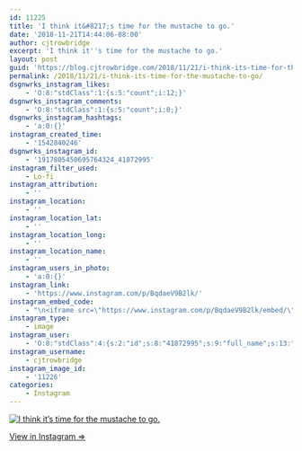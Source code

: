 ```yaml
---
id: 11225
title: 'I think it&#8217;s time for the mustache to go.'
date: '2018-11-21T14:44:06-08:00'
author: cjtrowbridge
excerpt: 'I think it''s time for the mustache to go.'
layout: post
guid: 'https://blog.cjtrowbridge.com/2018/11/21/i-think-its-time-for-the-mustache-to-go/'
permalink: /2018/11/21/i-think-its-time-for-the-mustache-to-go/
dsgnwrks_instagram_likes:
    - 'O:8:"stdClass":1:{s:5:"count";i:12;}'
dsgnwrks_instagram_comments:
    - 'O:8:"stdClass":1:{s:5:"count";i:0;}'
dsgnwrks_instagram_hashtags:
    - 'a:0:{}'
instagram_created_time:
    - '1542840246'
dsgnwrks_instagram_id:
    - '1917805450695764324_41872995'
instagram_filter_used:
    - Lo-fi
instagram_attribution:
    - ''
instagram_location:
    - ''
instagram_location_lat:
    - ''
instagram_location_long:
    - ''
instagram_location_name:
    - ''
instagram_users_in_photo:
    - 'a:0:{}'
instagram_link:
    - 'https://www.instagram.com/p/BqdaeV9B2lk/'
instagram_embed_code:
    - "\n<iframe src=\"https://www.instagram.com/p/BqdaeV9B2lk/embed/\" width=\"612\" height=\"710\" frameborder=\"0\" scrolling=\"no\" allowtransparency=\"true\" class=\"insta-image-embed\"></iframe>\n"
instagram_type:
    - image
instagram_user:
    - 'O:8:"stdClass":4:{s:2:"id";s:8:"41872995";s:9:"full_name";s:13:"CJ Trowbridge";s:15:"profile_picture";s:141:"https://scontent.cdninstagram.com/vp/d092ebfdf7d7b69ffa8c0aebfde742bc/5C7E7A1C/t51.2885-19/s150x150/13724650_1188772791164794_142557231_a.jpg";s:8:"username";s:12:"cjtrowbridge";}'
instagram_username:
    - cjtrowbridge
instagram_image_id:
    - '11226'
categories:
    - Instagram
---
```


[![I think it’s time for the mustache to go.](https://blog.cjtrowbridge.com/wp-content/uploads/2018/11/i-think-its-time-for-1-1.jpg)](https://www.instagram.com/p/BqdaeV9B2lk/)

[View in Instagram ⇒](https://www.instagram.com/p/BqdaeV9B2lk/)
